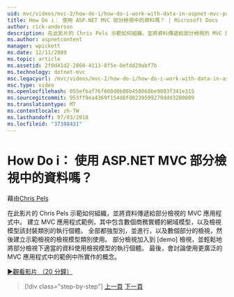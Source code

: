 ```yaml
---
uid: mvc/videos/mvc-2/how-do-i/how-do-i-work-with-data-in-aspnet-mvc-partial-views
title: How Do i： 使用 ASP.NET MVC 部分檢視中的資料嗎？ | Microsoft Docs
author: rick-anderson
description: 在此影片的 Chris Pels 示範如何組織，並將資料傳遞給部分檢視的 MVC 應用程式中。 MVC 應用程式範例會建立包含網域...
ms.author: aspnetcontent
manager: wpickett
ms.date: 12/11/2009
ms.topic: article
ms.assetid: 2f0d41d2-2860-4113-8f5e-0efdd29abf7b
ms.technology: dotnet-mvc
msc.legacyurl: /mvc/videos/mvc-2/how-do-i/how-do-i-work-with-data-in-aspnet-mvc-partial-views
msc.type: video
ms.openlocfilehash: 055efbaf76f608d8b88b458068be9803f341e315
ms.sourcegitcommit: 953ff9ea4369f154d6fd0239599279ddd3280009
ms.translationtype: MT
ms.contentlocale: zh-TW
ms.lasthandoff: 07/03/2018
ms.locfileid: "37388431"
---
```

<a name="how-do-i-work-with-data-in-aspnet-mvc-partial-views"></a>How Do i： 使用 ASP.NET MVC 部分檢視中的資料嗎？
====================
藉由[Chris Pels](https://twitter.com/chrispels)

在此影片的 Chris Pels 示範如何組織，並將資料傳遞給部分檢視的 MVC 應用程式中。 建立 MVC 應用程式範例，其中包含數個商務實體的網域模型，以及檢視模型該封裝類別的執行個體。 全部都強型別，並進行，以及數個部分的檢視，然後建立示範檢視的檢視模型類別使用。 部分檢視加入到 [demo] 檢視，並輕鬆地將部分檢視下適當的資料使用檢視模型的執行個體。 最後，會討論使用更廣泛的 MVC 應用程式中的範例中所實作的概念。

[&#9654;觀看影片 （20 分鐘）](https://channel9.msdn.com/Blogs/ASP-NET-Site-Videos/how-do-i-work-with-data-in-aspnet-mvc-partial-views)

> [!div class="step-by-step"]
> [上一頁](how-do-i-return-json-formatted-data-for-an-ajax-call-in-an-aspnet-mvc-web-application.md)
> [下一頁](how-do-i-implement-view-models-to-manage-data-for-aspnet-mvc-views.md)
